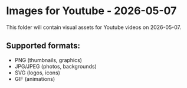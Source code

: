 # Images for Youtube - 2026-05-07

This folder will contain visual assets for Youtube videos on 2026-05-07.

## Supported formats:
- PNG (thumbnails, graphics)
- JPG/JPEG (photos, backgrounds)
- SVG (logos, icons)
- GIF (animations)
